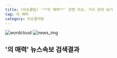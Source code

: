 ```yaml
---
title: (이슈클립) '**의 매력**' 관련 이슈, 기사 모아 보기
tag: 의 매력
category: 이슈클리핑
---
```

![wordcloud](https://s3.ap-northeast-2.amazonaws.com/lyrics101-wordcloud/2018-09-30-1538265341.png)
![news_img](https://user-images.githubusercontent.com/42597476/44507050-1206f400-a6e4-11e8-8d98-7ffbfebb353f.png)
## **'**의 매력**'** 뉴스속보 검색결과

